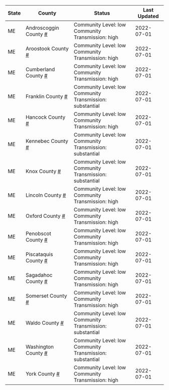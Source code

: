 State | County | Status | Last Updated
--- | --- | --- | --- 
ME | Androscoggin County <a href="#androscoggin_county">#</a> | <a name="androscoggin_county"></a>Community Level: low<br/>Community Transmission: high | 2022-07-01
ME | Aroostook County <a href="#aroostook_county">#</a> | <a name="aroostook_county"></a>Community Level: low<br/>Community Transmission: high | 2022-07-01
ME | Cumberland County <a href="#cumberland_county">#</a> | <a name="cumberland_county"></a>Community Level: low<br/>Community Transmission: high | 2022-07-01
ME | Franklin County <a href="#franklin_county">#</a> | <a name="franklin_county"></a>Community Level: low<br/>Community Transmission: substantial | 2022-07-01
ME | Hancock County <a href="#hancock_county">#</a> | <a name="hancock_county"></a>Community Level: low<br/>Community Transmission: high | 2022-07-01
ME | Kennebec County <a href="#kennebec_county">#</a> | <a name="kennebec_county"></a>Community Level: low<br/>Community Transmission: substantial | 2022-07-01
ME | Knox County <a href="#knox_county">#</a> | <a name="knox_county"></a>Community Level: low<br/>Community Transmission: substantial | 2022-07-01
ME | Lincoln County <a href="#lincoln_county">#</a> | <a name="lincoln_county"></a>Community Level: low<br/>Community Transmission: high | 2022-07-01
ME | Oxford County <a href="#oxford_county">#</a> | <a name="oxford_county"></a>Community Level: low<br/>Community Transmission: high | 2022-07-01
ME | Penobscot County <a href="#penobscot_county">#</a> | <a name="penobscot_county"></a>Community Level: low<br/>Community Transmission: high | 2022-07-01
ME | Piscataquis County <a href="#piscataquis_county">#</a> | <a name="piscataquis_county"></a>Community Level: low<br/>Community Transmission: high | 2022-07-01
ME | Sagadahoc County <a href="#sagadahoc_county">#</a> | <a name="sagadahoc_county"></a>Community Level: low<br/>Community Transmission: high | 2022-07-01
ME | Somerset County <a href="#somerset_county">#</a> | <a name="somerset_county"></a>Community Level: low<br/>Community Transmission: high | 2022-07-01
ME | Waldo County <a href="#waldo_county">#</a> | <a name="waldo_county"></a>Community Level: low<br/>Community Transmission: substantial | 2022-07-01
ME | Washington County <a href="#washington_county">#</a> | <a name="washington_county"></a>Community Level: low<br/>Community Transmission: substantial | 2022-07-01
ME | York County <a href="#york_county">#</a> | <a name="york_county"></a>Community Level: low<br/>Community Transmission: high | 2022-07-01
